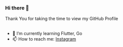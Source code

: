 ### Hi there 👋

Thank You for taking the time to view my GitHub Profile
<br></br>
- 🌱 I’m currently learning Flutter, Go
- 📫 How to reach me: <a href="https://instagram.com/paratonsp/" target="blank">Instagram</a>
